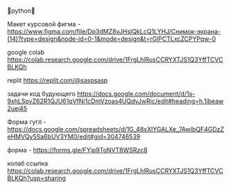 

🗿python🗿





Макет курсовой фигма - https://www.figma.com/file/Dp3dMZ8vJHsIQkLcQ1LYHJ/Снимок-экрана-(14)?type=design&node-id=0-1&mode=design&t=rGlPCTLxcZCPYPqw-0


google colab https://colab.research.google.com/drive/1FrgLhlRusCCRYXTJS1Q3YffTCVCBLKQh

replit https://replit.com/@saspsasp

задачи код будующего https://docs.google.com/document/d/1s-9xhLSpvZ62R1QJU61qVfNi1cDmVzoas4UQdvJwRjc/edit#heading=h.1ibeaw2uei45

Форма гугл - https://docs.google.com/spreadsheets/d/1G_48xXlYGALXe_7AwIbQF4GDzZeHMVQy5Sa6bUV3YM0/edit#gid=304746539

форма - https://forms.gle/FYjp9ToNVT8WSRzc8 




колаб ссылка https://colab.research.google.com/drive/1FrgLhlRusCCRYXTJS1Q3YffTCVCBLKQh?usp=sharing
